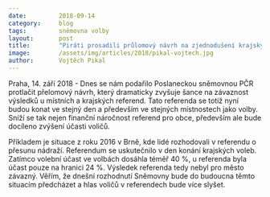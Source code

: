```yaml
---
date:         2018-09-14
category:     blog
tags:         sněmovna volby
layout:       post
title:        "Piráti prosadili průlomový návrh na zjednodušení krajských a místních referend. Šance na závaznost referend se dramaticky zvyšuje"
image:        /assets/img/articles/2018/pikal-vojtech.jpg
author:       Vojtěch Pikal
---
```


Praha, 14. září 2018 - Dnes se nám podařilo Poslaneckou sněmovnou PČR protlačit přelomový návrh, který dramaticky zvyšuje šance na závaznost výsledků u místních a krajských referend. Tato referenda se totiž nyní budou konat ve stejný den a především ve stejných místnostech jako volby. Sníží se tak nejen finanční náročnost referend pro obce, především ale bude docíleno zvýšení účasti voličů.

Příkladem je situace z roku 2016 v Brně, kde lidé rozhodovali v referendu o přesunu nádraží. Referendum se uskutečnilo v den konání krajských voleb. Zatímco volební účast ve volbách dosáhla téměř 40 %, u referenda byla účast pouze na hranici 24 %. Výsledek referenda tedy nebyl pro město závazný. Věřím, že dnešní rozhodnutí Sněmovny bude do budoucna těmto situacím předcházet a hlas voličů v referendech bude více slyšet.

